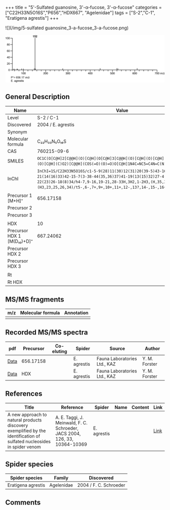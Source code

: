 +++
title = "5'-Sulfated guanosine, 3'-α-fucose, 3'-α-fucose"
categories = ["C22H33N5O16S","P656","HDX667",
"Agelenidae"]
tags = ["S-2","C-1",
"Eratigena agrestis"]
+++

![](/img/5-sulfated guanosine_3-a-fucose_3-a-fucose.png)

![](/img_MSMS/656_5-sulfated-guanosine-3-a-fucose-3-a-fucose_Ea.png?classes=border)

## General Description

| Name                       | Value              |
|----------------------------|--------------------|
| Level                      | S-2 / C-1          |
| Discovered                 | 2004 / E. agrestis |
| Synonym                    |                    |
| Molecular formula          | C₂₂H₃₃N₅O₁₆S       |
| CAS                        | 760215-09-6        |
| SMILES | `OC1C(O[C@H]2[C@@H](O)[C@H](O[C@H]3[C@@H](O)[C@H](O)[C@H](O)[C@H](C)O3)[C@H](O)[C@H](C)O2)[C@@H](COS(=O)(O)=O)O[C@H]1N4C=NC5=C4N=C(N)NC5=O` |
| InChI  | `InChI=1S/C22H33N5O16S/c1-5-9(28)11(30)12(31)20(39-5)43-16-10(29)6(2)40-21(14(16)33)42-15-7(3-38-44(35,36)37)41-19(13(15)32)27-4-24-8-17(27)25-22(23)26-18(8)34/h4-7,9-16,19-21,28-33H,3H2,1-2H3,(H,35,36,37)(H3,23,25,26,34)/t5-,6-,7+,9+,10+,11+,12-,13?,14-,15-,16+,19+,20-,21-/m0/s1`  |
|                            |                    |
| Precursor 1 [M+H]⁺         | 656.17158          |
| Precursor 2                |                    |
| Precursor 3                |                    |
|                            |                    |
| HDX                        | 10                 |
| Precursor HDX 1 [M(D₁₀)+D]⁺ | 667.24062          |
| Precursor HDX 2            |                    |
| Precursor HDX 3            |                    |
|                            |                    |
| Rt                         |                    |
| Rt HDX                     |                    |

## MS/MS fragments

| m/z | Molecular formula | Annotation |
|-----|-------------------|------------|
|     |                   |            |

## Recorded MS/MS spectra

| pdf | Precursor | Co-eluting | Spider | Source | Author |
|-----|-----------|------------|--------|--------|--------|
| [Data](/pdf/E-agrestis/656_5-sulfated-guanosine-3-a-fucose-3-a-fucose_Ea.pdf) | 656.17158 |            | E. agrestis | Fauna Laboratories Ltd., KAZ | Y. M. Forster |
| [Data](/pdf/E-agrestis/656_5-sulfated-guanosine-3-a-fucose-3-a-fucose_Ea_HDX.pdf) | HDX |            | E. agrestis | Fauna Laboratories Ltd., KAZ | Y. M. Forster |

## References

| Title                                                                                                                  | Reference                                                                  | Spider      | Name | Content | Link                                           |
|------------------------------------------------------------------------------------------------------------------------|----------------------------------------------------------------------------|-------------|------|---------|------------------------------------------------|
| A new approach to natural products discovery exemplified by the identification of sulfated nucleosides in spider venom | A. E. Taggi, J. Meinwald, F. C. Schroeder, JACS 2004, 126, 33, 10364-10369 | E. agrestis |      |         | [Link](https://pubs.acs.org/doi/abs/10.1021/ja047416n) |

## Spider species

| Spider species     | Family       | Discovered             |
|--------------------|--------------|------------------------|
| Eratigena agrestis | Agelenidae | 2004 / F. C. Schroeder |

## Comments